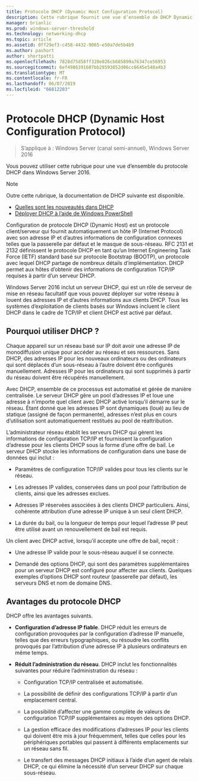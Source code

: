 ```yaml
---
title: Protocole DHCP (Dynamic Host Configuration Protocol)
description: Cette rubrique fournit une vue d’ensemble de DHCP Dynamic Host Configuration Protocol () dans Windows Server 2016.
manager: brianlic
ms.prod: windows-server-threshold
ms.technology: networking-dhcp
ms.topic: article
ms.assetid: 0ff29ef3-c458-4432-9065-e50a7de5b4b9
ms.author: pashort
author: shortpatti
ms.openlocfilehash: 7828d75d58ff328e826cb685899a76347ce56953
ms.sourcegitcommit: 6ef4986391607bb28593852d06cc6645e548a4b3
ms.translationtype: MT
ms.contentlocale: fr-FR
ms.lasthandoff: 06/07/2019
ms.locfileid: "66812203"
---
```

# <a name="dynamic-host-configuration-protocol-dhcp"></a>Protocole DHCP (Dynamic Host Configuration Protocol)

>S’applique à : Windows Server (canal semi-annuel), Windows Server 2016

Vous pouvez utiliser cette rubrique pour une vue d’ensemble du protocole DHCP dans Windows Server 2016.

> [!NOTE]
> Outre cette rubrique, la documentation de DHCP suivante est disponible.
>
> - [Quelles sont les nouveautés dans DHCP](What-s-New-in-DHCP.md)
> - [Déployer DHCP à l’aide de Windows PowerShell](dhcp-deploy-wps.md)

Configuration de protocole DHCP (Dynamic Host) est un protocole client/serveur qui fournit automatiquement un hôte IP (Internet Protocol) avec son adresse IP et d’autres informations de configuration connexes telles que la passerelle par défaut et le masque de sous-réseau. RFC 2131 et 2132 définissent le protocole DHCP en tant qu’un Internet Engineering Task Force (IETF) standard basé sur protocole Bootstrap (BOOTP), un protocole avec lequel DHCP partage de nombreux détails d’implémentation. DHCP permet aux hôtes d’obtenir des informations de configuration TCP/IP requises à partir d’un serveur DHCP.

Windows Server 2016 inclut un serveur DHCP, qui est un rôle de serveur de mise en réseau facultatif que vous pouvez déployer sur votre réseau à louent des adresses IP et d’autres informations aux clients DHCP. Tous les systèmes d’exploitation de clients basés sur Windows incluent le client DHCP dans le cadre de TCP/IP et client DHCP est activé par défaut.

## <a name="why-use-dhcp"></a>Pourquoi utiliser DHCP ?

Chaque appareil sur un réseau basé sur IP doit avoir une adresse IP de monodiffusion unique pour accéder au réseau et ses ressources. Sans DHCP, des adresses IP pour les nouveaux ordinateurs ou des ordinateurs qui sont déplacés d’un sous-réseau à l’autre doivent être configurés manuellement. Adresses IP pour les ordinateurs qui sont supprimés à partir du réseau doivent être récupérés manuellement.

Avec DHCP, ensemble de ce processus est automatisé et gérée de manière centralisée. Le serveur DHCP gère un pool d’adresses IP et loue une adresse à n’importe quel client avec DHCP activé lorsqu’il démarre sur le réseau. Étant donné que les adresses IP sont dynamiques (loué) au lieu de statique (assigné de façon permanente), adresses n’est plus en cours d’utilisation sont automatiquement restitués au pool de réattribution.

L’administrateur réseau établit les serveurs DHCP qui gèrent les informations de configuration TCP/IP et fournissent la configuration d’adresse pour les clients DHCP sous la forme d’une offre de bail. Le serveur DHCP stocke les informations de configuration dans une base de données qui inclut :

- Paramètres de configuration TCP/IP valides pour tous les clients sur le réseau.

- Les adresses IP valides, conservées dans un pool pour l’attribution de clients, ainsi que les adresses exclues.

- Adresses IP réservées associées à des clients DHCP particuliers. Ainsi, cohérente attribution d’une adresse IP unique à un seul client DHCP.

- La durée du bail, ou la longueur de temps pour lequel l’adresse IP peut être utilisé avant un renouvellement de bail est requis.

Un client avec DHCP activé, lorsqu’il accepte une offre de bail, reçoit :

- Une adresse IP valide pour le sous-réseau auquel il se connecte.  
  
- Demandé des options DHCP, qui sont des paramètres supplémentaires pour un serveur DHCP est configuré pour affecter aux clients. Quelques exemples d’options DHCP sont routeur (passerelle par défaut), les serveurs DNS et nom de domaine DNS.

## <a name="benefits-of-dhcp"></a>Avantages du protocole DHCP

DHCP offre les avantages suivants.

- **Configuration d’adresse IP fiable**. DHCP réduit les erreurs de configuration provoquées par la configuration d’adresse IP manuelle, telles que des erreurs typographiques, ou résoudre les conflits provoqués par l’attribution d’une adresse IP à plusieurs ordinateurs en même temps.

- **Réduit l’administration du réseau**. DHCP inclut les fonctionnalités suivantes pour réduire l’administration du réseau :

    - Configuration TCP/IP centralisée et automatisée.

    - La possibilité de définir des configurations TCP/IP à partir d’un emplacement central.

    - La possibilité d’affecter une gamme complète de valeurs de configuration TCP/IP supplémentaires au moyen des options DHCP.

    - La gestion efficace des modifications d’adresses IP pour les clients qui doivent être mis à jour fréquemment, telles que celles pour les périphériques portables qui passent à différents emplacements sur un réseau sans fil.

    - Le transfert des messages DHCP initiaux à l’aide d’un agent de relais DHCP, ce qui élimine la nécessité d’un serveur DHCP sur chaque sous-réseau.

